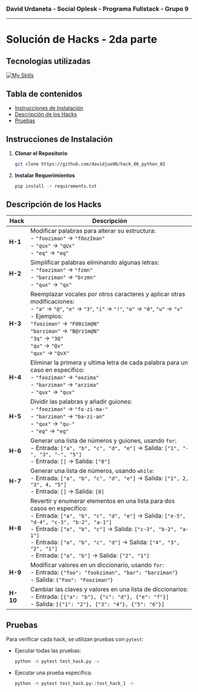 ### David Urdaneta - Social Oplesk - Programa Fullstack - Grupo 9
---

# Solución de Hacks - 2da parte

## Tecnologías utilizadas
[![My Skills](https://skillicons.dev/icons?i=py)](https://skillicons.dev)


## Tabla de contenidos
- [Instrucciones de Instalación](#instrucciones-de-instalación)
- [Descripción de los Hacks](#descripción-de-los-hacks)
- [Pruebas](#pruebas)


## Instrucciones de Instalación

1. **Clonar el Repositorio**

   ```bash
   git clone https://github.com/davidjuo96/hack_06_python_02
   ```

2. **Instalar Requerimientos**  
   ```bash
   pip install -r requirements.txt
   ```
   
## Descripción de los Hacks

| **Hack** | **Descripción** |
|----------|-----------------|
| **H-1**  | Modificar palabras para alterar su estructura:<br>- `"fooziman"` → `"fOozIman"`<br>- `"qux"` → `"qUx"`<br>- `"eq"` → `"eq"` |
| **H-2**  | Simplificar palabras eliminando algunas letras:<br>- `"fooziman"` → `"fzmn"`<br>- `"barziman"` → `"brzmn"`<br>- `"qux"` → `"qx"` |
| **H-3**  | Reemplazar vocales por otros caracteres y aplicar otras modificaciones:<br>- `"a"` → `"@"`, `"e"` → `"3"`, `"i"` → `"!"`, `"o"` → `"0"`, `"u"` → `"v"`<br>- Ejemplos:<br> `"fooziman"` → `"F00z1m@N"`<br> `"barziman"` → `"B@rz1m@N"`<br> `"3q"` → `"3Q"`<br> `"qu"` → `"Qv"`<br> `"qux"` → `"QvX"` |
| **H-4**  | Eliminar la primera y ultima letra de cada palabra para un caso en específico:<br>- `"fooziman"` → `"oozima"`<br>- `"barziman"` → `"arzima"`<br>- `"qux"` → `"qux"` |
| **H-5**  | Dividir las palabras y añadir guiones:<br>- `"fooziman"` → `"fo-zi-ma-"`<br>- `"barziman"` → `"ba-zi-an"`<br>- `"qux"` → `"qu-"`<br>- `"eq"` → `"eq"` |
| **H-6**  | Generar una lista de números y guiones, usando `for`:<br>- Entrada: `["a", "b", "c", "d", "e"]` → Salida: `["1", "-", "3", "-", "5"]`<br>- Entrada: `[]` → Salida: `["0"]` |
| **H-7**  | Generar una lista de números, usando `while`:<br>- Entrada: `["a", "b", "c", "d", "e"]` → Salida: `["1", 2, "3", 4, "5"]`<br>- Entrada: `[]` → Salida: `[0]` |
| **H-8**  | Revertir y enumerar elementos en una lista para dos casos en específico:<br>- Entrada: `["a", "b", "c", "d", "e"]` → Salida: `["e-5", "d-4", "c-3", "b-2", "a-1"]`<br>- Entrada: `["a", "b", "c"]` → Salida: `["c-3", "b-2", "a-1"]`<br>- Entrada: `["a", "b", "c", "d"]` → Salida: `["4", "3", "2", "1"]`<br>- Entrada: `["a", "b"]` → Salida: `["2", "1"]` |
| **H-9**  | Modificar valores en un diccionario, usando `for`:<br>- Entrada: `{"foo": "fookziman", "bar": "barziman"}`<br>- Salida: `{"Foo": "Fooziman"}` |
| **H-10** | Cambiar las claves y valores en una lista de diccionarios:<br>- Entrada: `[{"a": "b"}, {"c": "d"}, {"e": "f"}]`<br>- Salida: `[{"1": "2"}, {"3": "4"}, {"5": "6"}]` |

## Pruebas

Para verificar cada hack, se utilizan pruebas con `pytest`:

- Ejecutar todas las pruebas:

  ```bash
  python -m pytest test_hack.py -v
  ```

- Ejecutar una prueba específica:  
  ```bash
  python -m pytest test_hack.py::test_hack_1 -v
  ```
